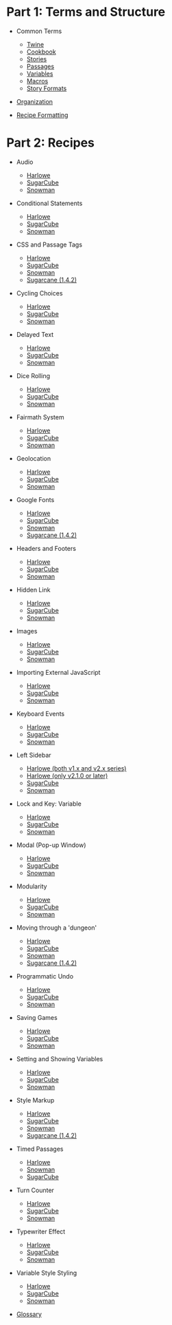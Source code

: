 # Part 1: Terms and Structure

* Common Terms
	* [Twine](terms/terms_twine.md)
	* [Cookbook](terms/terms_cookbook.md)
	* [Stories](terms/terms_stories.md)
	* [Passages](terms/terms_passages.md)
	* [Variables](terms/terms_variables.md)
	* [Macros](terms/terms_macros.md)
	* [Story Formats](terms/terms_storyformats.md)

* [Organization](organization.md)

* [Recipe Formatting](formatting.md)

# Part 2: Recipes

* Audio
	* [Harlowe](audio/harlowe/harlowe_audio.md)
	* [SugarCube](audio/sugarcube/sugarcube_audio.md)
	* [Snowman](audio/snowman/snowman_audio.md)

* Conditional Statements
	* [Harlowe](conditionalstatements/harlowe/harlowe_conditionalstatements.md)
	* [SugarCube](conditionalstatements/sugarcube/sugarcube_conditionalstatements.md)
	* [Snowman](conditionalstatements/snowman/snowman_conditionalstatements.md)

* CSS and Passage Tags
	* [Harlowe](passagetags/harlowe/harlowe_passagetags.md)
	* [SugarCube](passagetags/sugarcube/sugarcube_passagetags.md)
	* [Snowman](passagetags/snowman/snowman_passagetags.md)
	* [Sugarcane (1.4.2)](passagetags/sugarcane/sugarcane_passagetags.md)

* Cycling Choices
	* [Harlowe](cycling/harlowe/harlowe_cycling.md)
	* [SugarCube](cycling/sugarcube/sugarcube_cycling.md)
	* [Snowman](cycling/snowman/snowman_cycling.md)

* Delayed Text
	* [Harlowe](delayedtext/harlowe/harlowe_delayedtext.md)
	* [SugarCube](delayedtext/sugarcube/sugarcube_delayedtext.md)
	* [Snowman](delayedtext/snowman/snowman_delayedtext.md)

* Dice Rolling
	* [Harlowe](dicerolling/harlowe/harlowe_dicerolling.md)
	* [SugarCube](dicerolling/sugarcube/sugarcube_dicerolling.md)
	* [Snowman](dicerolling/snowman/snowman_dicerolling.md)

* Fairmath System
	* [Harlowe](fairmath/harlowe/harlowe_fairmath.md)
	* [SugarCube](fairmath/sugarcube/sugarcube_fairmath.md)
	* [Snowman](fairmath/snowman/snowman_fairmath.md)

* Geolocation
	* [Harlowe](geolocation/harlowe/harlowe_geolocation.md)
	* [SugarCube](geolocation/sugarcube/sugarcube_geolocation.md)
	* [Snowman](geolocation/snowman/snowman_geolocation.md)

* Google Fonts
	* [Harlowe](googlefonts/harlowe/harlowe_googlefonts.md)
	* [SugarCube](googlefonts/sugarcube/sugarcube_googlefonts.md)
	* [Snowman](googlefonts/snowman/snowman_googlefonts.md)
	* [Sugarcane (1.4.2)](googlefonts/sugarcane/sugarcane_googlefonts.md)

* Headers and Footers
	* [Harlowe](headersandfooters/harlowe/harlowe_headersandfooters.md)
	* [SugarCube](headersandfooters/sugarcube/sugarcube_headersandfooters.md)
	* [Snowman](headersandfooters/snowman/snowman_headersandfooters.md)

* Hidden Link
	* [Harlowe](hiddenlink/harlowe/harlowe_hiddenlink.md)
	* [SugarCube](hiddenlink/sugarcube/sugarcube_hiddenlink.md)
	* [Snowman](hiddenlink/snowman/snowman_hiddenlink.md)

* Images
	* [Harlowe](images/harlowe/harlowe_images.md)
	* [SugarCube](images/sugarcube/sugarcube_images.md)
	* [Snowman](images/snowman/snowman_images.md)

* Importing External JavaScript
	* [Harlowe](importexternaljs/harlowe/harlowe_importexternaljs.md)
	* [SugarCube](importexternaljs/sugarcube/sugarcube_importexternaljs.md)
	* [Snowman](importexternaljs/snowman/snowman_importexternaljs.md)

* Keyboard Events
	* [Harlowe](keyboard/harlowe/harlowe_keyboard.md)
	* [SugarCube](keyboard/sugarcube/sugarcube_keyboard.md)
	* [Snowman](keyboard/snowman/snowman_keyboard.md)

* Left Sidebar
	* [Harlowe (both v1.x and v2.x series)](sidebar_left/harlowe/harlowe_sidebar_left.md)
	* [Harlowe (only v2.1.0 or later)](sidebar_left/harlowe_2/harlowe_sidebar_left.md)
	* [SugarCube](sidebar_left/sugarcube/sugarcube_sidebar_left.md)
	* [Snowman](sidebar_left/snowman/snowman_sidebar_left.md)

* Lock and Key: Variable
	* [Harlowe](lockandkey_variable/harlowe/harlowe_lockandkey_variable.md)
	* [SugarCube](lockandkey_variable/sugarcube/sugarcube_lockandkey_variable.md)
	* [Snowman](lockandkey_variable/snowman/snowman_lockandkey_variable.md)

* Modal (Pop-up Window)
	* [Harlowe](modal/harlowe/harlowe_modal.md)
	* [SugarCube](modal/sugarcube/sugarcube_modal.md)
	* [Snowman](modal/snowman/snowman_modal.md)

* Modularity
	* [Harlowe](modularity/harlowe/harlowe_modularity.md)
	* [SugarCube](modularity/sugarcube/sugarcube_modularity.md)
	* [Snowman](modularity/snowman/snowman_modularity.md)

* Moving through a 'dungeon'
	* [Harlowe](dungeonmoving/harlowe/harlowe_dungeonmoving.md)
	* [SugarCube](dungeonmoving/sugarcube/sugarcube_dungeonmoving.md)
	* [Snowman](dungeonmoving/snowman/snowman_dungeonmoving.md)
	* [Sugarcane (1.4.2)](dungeonmoving/sugarcane/sugarcane_dungeonmoving.md)

* Programmatic Undo
	* [Harlowe](programmaticundo/harlowe/harlowe_programmaticundo.md)
	* [SugarCube](programmaticundo/sugarcube/sugarcube_programmaticundo.md)
	* [Snowman](programmaticundo/snowman/snowman_programmaticundo.md)

* Saving Games
	* [Harlowe](savinggames/harlowe/harlowe_savinggames.md)
	* [SugarCube](savinggames/sugarcube/sugarcube_savinggames.md)
	* [Snowman](savinggames/snowman/snowman_savinggames.md)

* Setting and Showing Variables
	* [Harlowe](settingandshowing/harlowe/harlowe_settingandshowing.md)
	* [SugarCube](settingandshowing/sugarcube/sugarcube_settingandshowing.md)
	* [Snowman](settingandshowing/snowman/snowman_settingandshowing.md)

* Style Markup
	* [Harlowe](markup/harlowe/harlowe_markup.md)
	* [SugarCube](markup/sugarcube/sugarcube_markup.md)
	* [Snowman](markup/snowman/snowman_markup.md)
	* [Sugarcane (1.4.2)](markup/sugarcane/sugarcane_markup.md)

* Timed Passages
	* [Harlowe](timedpassages/harlowe/harlowe_timedpassages.md)
	* [Snowman](timedpassages/snowman/snowman_timedpassages.md)
	* [SugarCube](timedpassages/sugarcube/sugarcube_timedpassages.md)

* Turn Counter
	* [Harlowe](turncounter/harlowe/harlowe_turncounter.md)
	* [SugarCube](turncounter/sugarcube/sugarcube_turncounter.md)
	* [Snowman](turncounter/snowman/snowman_turncounter.md)

* Typewriter Effect
	* [Harlowe](typewriter/harlowe/harlowe_typewriter.md)
	* [SugarCube](typewriter/sugarcube/sugarcube_typewriter.md)
	* [Snowman](typewriter/snowman/snowman_typewriter.md)

* Variable Style Styling
	* [Harlowe](storystyling/harlowe/harlowe_storystyling.md)
	* [SugarCube](storystyling/sugarcube/sugarcube_storystyling.md)
	* [Snowman](storystyling/snowman/snowman_storystyling.md)

* [Glossary](glossary.md)
